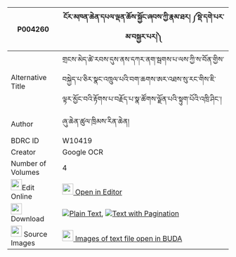 |P004260|ངོར་མཁན་ཆེན་དཔལ་ལྡན་ཆོས་སྐྱོང་ཞབས་ཀྱི་རྣམ་ཐར། ༼སྡེ་དགེ་པར་མ་བསྐྱར་པར།༽ 
| --- | --- 
|Alternative Title |གྲངས་མེད་ཚེ་རབས་དུས་ནས་དཀར་ནག་སྦགས་པ་ལས་ཀྱི་ས་བོན་གྱིས་བསྐྱེད་པ་ཅིར་སྣང་འཁྲུལ་པའི་བག་ཆགས་ཨར་འཐས་སུ་རང་གིས་ཇི་ལྟར་མྱོང་བའི་རྟོགས་པ་བརྗོད་པ་སྣ་ཚོགས་ལྗོན་པའི་སྟུག་པོའི་འཁྲི་ཤིང་།
|Author| ཞུ་ཆེན་ཚུལ་ཁྲིམས་རིན་ཆེན།
|BDRC ID | W10419
|Creator | Google OCR
|Number of Volumes| 4
|<img width="25" src="https://img.icons8.com/color/25/000000/edit-property.png">Edit Online| [<img width="25" src="https://avatars.githubusercontent.com/u/45091458?s=200&v=4"> Open in Editor](http://editor.openpecha.org/P004260)
|<img width="25" src="https://img.icons8.com/fluent/48/000000/download-2.png"/>  Download | [![](https://img.icons8.com/color/20/000000/txt.png)Plain Text](https://github.com/Openpecha/P004260/releases/download/v1/ngo_ra_khenchen_palden_chokyon_plain_P004260.zip), [![](https://img.icons8.com/color/20/000000/txt.png)Text with Pagination](https://github.com/Openpecha/P004260/releases/download/v1/ngo_ra_khenchen_palden_chokyon_pages_P004260.zip)
|<img width="25" src="https://img.icons8.com/plasticine/100/000000/pictures-folder.png"/>  Source Images | [<img width="25" src="https://library.bdrc.io/icons/BUDA-small.svg"> Images of text file open in BUDA](https://library.bdrc.io/show/bdr:W10419)